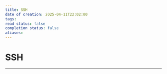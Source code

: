 ```yaml
---
title: SSH
date of creation: 2025-04-11T22:02:00
tags: 
read status: false
completion status: false
aliases:
---
```

# SSH
---
